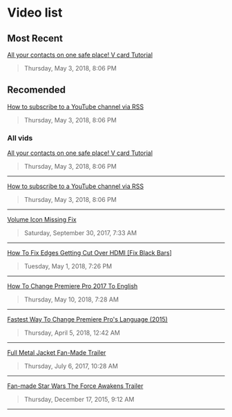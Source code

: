 # Video list

## Most Recent

[All your contacts on one safe place! V card Tutorial](https://jet-so.github.io/blob/master/docs/allvids.md#all-your-contacts-on-one-safe-place-v-card-tutorial)
> Thursday, May 3, 2018, 8:06 PM

## Recomended

[How to subscribe to a YouTube channel via RSS](https://jet-so.github.io/blob/master/docs/allvids.md#how-to-subscribe-to-a-youtube-channel-via-rss)
> Thursday, May 3, 2018, 8:06 PM


### All vids

[All your contacts on one safe place! V card Tutorial](https://jet-so.github.io/blob/master/docs/allvids.md#all-your-contacts-on-one-safe-place-v-card-tutorial)
> Thursday, May 3, 2018, 8:06 PM

---

[How to subscribe to a YouTube channel via RSS](https://jet-so.github.io/blob/master/docs/allvids.md#how-to-subscribe-to-a-youtube-channel-via-rss)
> Thursday, May 3, 2018, 8:06 PM

---


[Volume Icon Missing Fix](https://jet-so.github.io/blob/master/docs/allvids.md#volume-icon-missing-fix)
> Saturday, September 30, 2017, 7:33 AM

---


[How To Fix Edges Getting Cut Over HDMI [Fix Black Bars]](https://jet-so.github.io/blob/master/docs/allvids.md#how-to-fix-edges-getting-cut-over-hdmi-fix-black-bars
)
> Tuesday, May 1, 2018, 7:26 PM

---


[How To Change Premiere Pro 2017 To English](https://jet-so.github.io/blob/master/docs/allvids.md#how-to-change-premiere-pro-2017-to-english
)
> Thursday, May 10, 2018, 7:28 AM

---


[Fastest Way To Change Premiere Pro's Language (2015)](https://jet-so.github.io/blob/master/docs/allvids.md#fastest-way-to-change-premiere-pros-language-2015)
> Thursday, April 5, 2018, 12:42 AM

---


[Full Metal Jacket Fan-Made Trailer](https://jet-so.github.io/blob/master/docs/allvids.md#full-metal-jacket-fan-made-trailer)
> Thursday, July 6, 2017, 10:28 AM

---


[Fan-made Star Wars The Force Awakens Trailer](https://jet-so.github.io/blob/master/docs/allvids.md#fan-made-star-wars-the-force-awakens-trailer)
> Thursday, December 17, 2015, 9:12 AM

---


